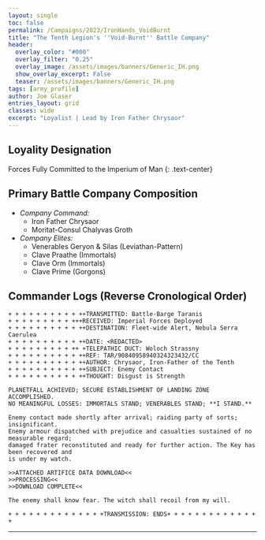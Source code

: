 ```yaml
---
layout: single
toc: false
permalink: /Campaigns/2023/IronHands_VoidBurnt
title: "The Tenth Legion's ''Void-Burnt'' Battle Company"
header:
  overlay_color: "#000"
  overlay_filter: "0.25"
  overlay_image: /assets/images/banners/Generic_IH.png
  show_overlay_excerpt: False
  teaser: /assets/images/banners/Generic_IH.png
tags: [army_profile]
author: Joe Glaser
entries_layout: grid
classes: wide
excerpt: "Loyalist | Lead by Iron Father Chrysaor"
---
```


## Loyality Designation
Forces Fully Committed to the Imperium of Man
{: .text-center}


## Primary Battle Company Composition
- *Company Command:* 
  - Iron Father Chrysaor
  - Moritat-Consul Chalyvas Groth
- *Company Elites:* 
  - Venerables Geryon & Silas (Leviathan-Pattern)
  - Clave Praathe (Immortals)
  - Clave Orm (Immortals)
  - Clave Prime (Gorgons)

## Commander Logs (Reverse Cronological Order)

```
+ + + + + + + + + + ++TRANSMITTED: Battle-Barge Taranis
+ + + + + + + + + +++RECEIVED: Imperial Forces Deployed
+ + + + + + + + + + ++DESTINATION: Fleet-wide Alert, Nebula Serra Caerulea
+ + + + + + + + + + ++DATE: <REDACTED>
+ + + + + + + + + ++ +TELEPATHIC DUCT: Woloch Strassny
+ + + + + + + + + + ++REF: TAR/90840958940324323432/CC
+ + + + + + + + + + ++AUTHOR: Chrysaor, Iron-Father of the Tenth
+ + + + + + + + + + ++SUBJECT: Enemy Contact
+ + + + + + + + + + ++THOUGHT: Disgust is Strength

PLANETFALL ACHIEVED; SECURE ESTABLISHMENT OF LANDING ZONE ACCOMPLISHED. 
NO MEANINGFUL LOSSES: IMMORTALS STAND; VENERABLES STAND; **I STAND.**

Enemy contact made shortly after arrival; raiding party of sorts; insignificant. 
Enemy armour dispatched with prejudice and casualties sustained of no measurable regard; 
damaged frater reconstituted and ready for further action. The Key has been recovered and 
is under my watch.

>>ATTACHED ARTIFICE DATA DOWNLOAD<<
>>PROCESSING<<
>>DOWNLOAD COMPLETE<<

The enemy shall know fear. The witch shall recoil from my will.

+ + + + + + + + + + + + + +TRANSMISSION: ENDS+ + + + + + + + + + + + + +
```

---